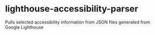 # lighthouse-accessibility-parser
Pulls selected accessibility information from JSON files generated from Google Lighthouse
